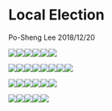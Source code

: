 Local Election
================
Po-Sheng Lee
2018/12/20

![](Local_Election_files/figure-markdown_github/2014%20turnout%20and%20voting%20pattern%20ballot-1.png)![](Local_Election_files/figure-markdown_github/2014%20turnout%20and%20voting%20pattern%20ballot-2.png)![](Local_Election_files/figure-markdown_github/2014%20turnout%20and%20voting%20pattern%20ballot-3.png)![](Local_Election_files/figure-markdown_github/2014%20turnout%20and%20voting%20pattern%20ballot-4.png)![](Local_Election_files/figure-markdown_github/2014%20turnout%20and%20voting%20pattern%20ballot-5.png)![](Local_Election_files/figure-markdown_github/2014%20turnout%20and%20voting%20pattern%20ballot-6.png)

![](Local_Election_files/figure-markdown_github/2014%20turnout%20and%20voting%20rate-1.png)![](Local_Election_files/figure-markdown_github/2014%20turnout%20and%20voting%20rate-2.png)![](Local_Election_files/figure-markdown_github/2014%20turnout%20and%20voting%20rate-3.png)![](Local_Election_files/figure-markdown_github/2014%20turnout%20and%20voting%20rate-4.png)![](Local_Election_files/figure-markdown_github/2014%20turnout%20and%20voting%20rate-5.png)![](Local_Election_files/figure-markdown_github/2014%20turnout%20and%20voting%20rate-6.png)![](Local_Election_files/figure-markdown_github/2014%20turnout%20and%20voting%20rate-7.png)![](Local_Election_files/figure-markdown_github/2014%20turnout%20and%20voting%20rate-8.png)

![](Local_Election_files/figure-markdown_github/2018%20turnout%20and%20voting%20pattern-1.png)![](Local_Election_files/figure-markdown_github/2018%20turnout%20and%20voting%20pattern-2.png)![](Local_Election_files/figure-markdown_github/2018%20turnout%20and%20voting%20pattern-3.png)![](Local_Election_files/figure-markdown_github/2018%20turnout%20and%20voting%20pattern-4.png)![](Local_Election_files/figure-markdown_github/2018%20turnout%20and%20voting%20pattern-5.png)![](Local_Election_files/figure-markdown_github/2018%20turnout%20and%20voting%20pattern-6.png)

![](Local_Election_files/figure-markdown_github/2014%20vote%20change%20and%202018%20vote%20change-1.png)![](Local_Election_files/figure-markdown_github/2014%20vote%20change%20and%202018%20vote%20change-2.png)![](Local_Election_files/figure-markdown_github/2014%20vote%20change%20and%202018%20vote%20change-3.png)![](Local_Election_files/figure-markdown_github/2014%20vote%20change%20and%202018%20vote%20change-4.png)![](Local_Election_files/figure-markdown_github/2014%20vote%20change%20and%202018%20vote%20change-5.png)
